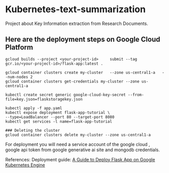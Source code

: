 # Kubernetes-text-summarization

Project about Key Information extraction from Research Documents.

## Here are the deployment steps on Google Cloud Platform
```
gcloud builds --project <your-project-id>     submit --tag gcr.io/<your-project-id>/flask-app:latest .

gcloud container clusters create my-cluster   --zone us-central1-a   --num-nodes 2
gcloud container clusters get-credentials my-cluster --zone us-central1-a

kubectl create secret generic google-cloud-key-secret --from-file=key.json=flaskstoragekey.json

kubectl apply -f app.yaml
kubectl expose deployment flask-app-tutorial \
--type=LoadBalancer --port 80 --target-port 8080
kubectl get services -l name=flask-app-tutorial

### Deleting the cluster
gcloud container clusters delete my-cluster --zone us-central1-a
```

For deployment you will need a service account of the google cloud , google api token from google generative ai site and mongodb credentials.


References:
Deployment guide: [A Guide to Deploy Flask App on Google Kubernetes Engine](https://medium.com/@pyk/a-guide-to-deploy-flask-app-on-google-kubernetes-engine-bfbbee5c6fb)

